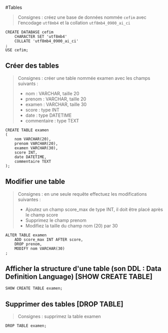#Tables
> Consignes : créez une base de données nommée `cefim` avec l'encodage `utf8mb4`
> et la collation `utf8mb4_0900_ai_ci`
```
CREATE DATABASE cefim
    CHARACTER SET 'utf8mb4'
    COLLATE 'utf8mb4_0900_ai_ci'
;
USE cefim;
```

## Créer des tables
> Consignes : créer une table nommée examen avec les champs suivants :
> - nom : VARCHAR, taille 20
> - prenom : VARCHAR, taille 20
> - examen : VARCHAR, taille 30
> - score : type INT
> - date : type DATETIME
> - commentaire : type TEXT
```
CREATE TABLE examen
(
    nom VARCHAR(20),
    prenom VARCHAR(20),
    examen VARCHAR(30),
    score INT,
    date DATETIME,
    commentaire TEXT
);
```

## Modifier une table
> Consignes : en une seule requête effectuez les modifications suivantes :
> - Ajoutez un champ score_max de type INT, il doit être placé après le champ score
> - Supprimez le champ prenom
> - Modifiez la taille du champ nom (20) par 30
```
ALTER TABLE examen
    ADD score_max INT AFTER score,
    DROP prenom,
    MODIFY nom VARCHAR(30)
;
```

## Afficher la structure d'une table (son DDL : Data Definition Language) [SHOW CREATE TABLE]
```
SHOW CREATE TABLE examen;
```

## Supprimer des tables [DROP TABLE]
> Consignes : supprimez la table examen
```
DROP TABLE examen;
```